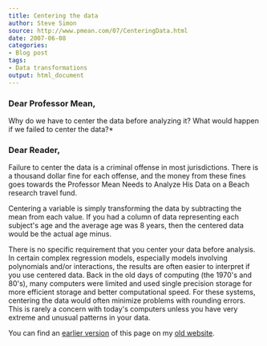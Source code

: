 ```yaml
---
title: Centering the data
author: Steve Simon
source: http://www.pmean.com/07/CenteringData.html
date: 2007-06-08
categories:
- Blog post
tags:
- Data transformations 
output: html_document
---
```

### Dear Professor Mean,

Why do we have to center the data before analyzing it? What would happen if we failed to center the data?*

### Dear Reader,

Failure to center the data is a criminal offense in most jurisdictions. There is a thousand dollar fine for each offense, and the money from these fines goes towards the Professor Mean Needs to Analyze His Data on a Beach research travel fund.

Centering a variable is simply transforming the data by subtracting the mean from each value. If you had a column of data representing each subject's age and the average age was 8 years, then the centered data would be the actual age minus.
 
There is no specific requirement that you center your data before analysis. In certain complex regression models, especially models involving polynomials and/or interactions, the results are often easier to interpret if you use centered data. Back in the old days of computing (the 1970's and 80's), many computers were limited and used single precision storage for more efficient storage and better computational speed. For these systems, centering the data would often minimize problems with rounding errors. This is rarely a concern with today's computers unless you have very extreme and unusual patterns in your data.

You can find an [earlier version][sim1] of this page on my [old website][sim2].

[sim1]: http://www.pmean.com/07/CenteringData.html
[sim2]: http://www.pmean.com
